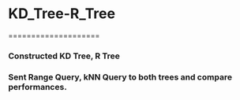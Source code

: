# KD_Tree-R_Tree
====================

### Constructed KD Tree, R Tree
### Sent Range Query, kNN Query to both trees and compare performances.
